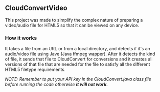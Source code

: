 ## CloudConvertVideo
This project was made to simplify the complex nature of preparing a video/audio file for HTML5 so that it can be viewed on any device.
### How it works
It takes a file from an URL or from a local directory, and detects if it's an audio/video file using Jave (Java ffmpeg wapper).
After it detects the kind of file, it sends that file to CloudConvert for conversions and it creates all versions of that file that are needed for the file to satisfy all the different HTML5 filetype requirements.


*NOTE: Remember to put your API key in the CloudConvert.java class file before running the code otherwise **it will not work.***
